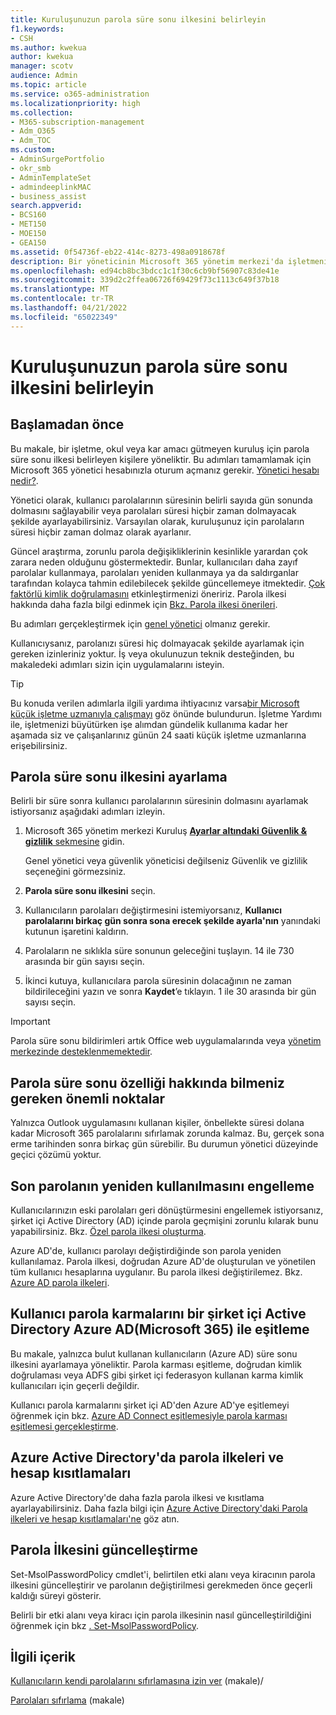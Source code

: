```yaml
---
title: Kuruluşunuzun parola süre sonu ilkesini belirleyin
f1.keywords:
- CSH
ms.author: kwekua
author: kwekua
manager: scotv
audience: Admin
ms.topic: article
ms.service: o365-administration
ms.localizationpriority: high
ms.collection:
- M365-subscription-management
- Adm_O365
- Adm_TOC
ms.custom:
- AdminSurgePortfolio
- okr_smb
- AdminTemplateSet
- admindeeplinkMAC
- business_assist
search.appverid:
- BCS160
- MET150
- MOE150
- GEA150
ms.assetid: 0f54736f-eb22-414c-8273-498a0918678f
description: Bir yöneticinin Microsoft 365 yönetim merkezi'da işletmeniz, okuluniz veya kar amacı gütmeyen kuruluşunuz için parola süre sonu ilkesi ayarlamayı öğrenin.
ms.openlocfilehash: ed94cb8bc3bdcc1c1f30c6cb9bf56907c83de41e
ms.sourcegitcommit: 339d2c2ffea06726f69429f73c1113c649f37b18
ms.translationtype: MT
ms.contentlocale: tr-TR
ms.lasthandoff: 04/21/2022
ms.locfileid: "65022349"
---
```

# <a name="set-the-password-expiration-policy-for-your-organization"></a>Kuruluşunuzun parola süre sonu ilkesini belirleyin

## <a name="before-you-begin"></a>Başlamadan önce

Bu makale, bir işletme, okul veya kar amacı gütmeyen kuruluş için parola süre sonu ilkesi belirleyen kişilere yöneliktir. Bu adımları tamamlamak için Microsoft 365 yönetici hesabınızla oturum açmanız gerekir. [Yönetici hesabı nedir?](/microsoft-365/admin/add-users/about-admin-roles).

Yönetici olarak, kullanıcı parolalarının süresinin belirli sayıda gün sonunda dolmasını sağlayabilir veya parolaları süresi hiçbir zaman dolmayacak şekilde ayarlayabilirsiniz. Varsayılan olarak, kuruluşunuz için parolaların süresi hiçbir zaman dolmaz olarak ayarlanır.

Güncel araştırma, zorunlu parola değişikliklerinin kesinlikle yarardan çok zarara neden olduğunu göstermektedir. Bunlar, kullanıcıları daha zayıf parolalar kullanmaya, parolaları yeniden kullanmaya ya da saldırganlar tarafından kolayca tahmin edilebilecek şekilde güncellemeye itmektedir. [Çok faktörlü kimlik doğrulamasını](../security-and-compliance/set-up-multi-factor-authentication.md) etkinleştirmenizi öneririz. Parola ilkesi hakkında daha fazla bilgi edinmek için [Bkz. Parola ilkesi önerileri](../misc/password-policy-recommendations.md).

Bu adımları gerçekleştirmek için [genel yönetici](../add-users/about-admin-roles.md) olmanız gerekir.

Kullanıcıysanız, parolanızı süresi hiç dolmayacak şekilde ayarlamak için gereken izinleriniz yoktur. İş veya okulunuzun teknik desteğinden, bu makaledeki adımları sizin için uygulamalarını isteyin.

> [!TIP]
> Bu konuda verilen adımlarla ilgili yardıma ihtiyacınız varsa[bir Microsoft küçük işletme uzmanıyla çalışmayı](https://go.microsoft.com/fwlink/?linkid=2186871) göz önünde bulundurun. İşletme Yardımı ile, işletmenizi büyütürken işe alımdan gündelik kullanıma kadar her aşamada siz ve çalışanlarınız günün 24 saati küçük işletme uzmanlarına erişebilirsiniz.

## <a name="set-password-expiration-policy"></a>Parola süre sonu ilkesini ayarlama

Belirli bir süre sonra kullanıcı parolalarının süresinin dolmasını ayarlamak istiyorsanız aşağıdaki adımları izleyin.

1. Microsoft 365 yönetim merkezi Kuruluş <a href="https://go.microsoft.com/fwlink/p/?linkid=2072756" target="_blank">**Ayarlar altındaki Güvenlik & gizlilik** sekmesine</a> gidin.

    Genel yönetici veya güvenlik yöneticisi değilseniz Güvenlik ve gizlilik seçeneğini görmezsiniz.
  
1. **Parola süre sonu ilkesini** seçin.
  
1. Kullanıcıların parolaları değiştirmesini istemiyorsanız, **Kullanıcı parolalarını birkaç gün sonra sona erecek şekilde ayarla'nın** yanındaki kutunun işaretini kaldırın.

1. Parolaların ne sıklıkla süre sonunun geleceğini tuşlayın. 14 ile 730 arasında bir gün sayısı seçin.
  
1. İkinci kutuya, kullanıcılara parola süresinin dolacağının ne zaman bildirileceğini yazın ve sonra **Kaydet**’e tıklayın. 1 ile 30 arasında bir gün sayısı seçin.

> [!IMPORTANT]
> Parola süre sonu bildirimleri artık Office web uygulamalarında veya [yönetim merkezinde desteklenmemektedir](https://portal.office.com).
  
## <a name="important-things-you-need-to-know-about-the-password-expiration-feature"></a>Parola süre sonu özelliği hakkında bilmeniz gereken önemli noktalar
  
Yalnızca Outlook uygulamasını kullanan kişiler, önbellekte süresi dolana kadar Microsoft 365 parolalarını sıfırlamak zorunda kalmaz. Bu, gerçek sona erme tarihinden sonra birkaç gün sürebilir. Bu durumun yönetici düzeyinde geçici çözümü yoktur.

## <a name="prevent-last-password-from-being-used-again"></a>Son parolanın yeniden kullanılmasını engelleme

Kullanıcılarınızın eski parolaları geri dönüştürmesini engellemek istiyorsanız, şirket içi Active Directory (AD) içinde parola geçmişini zorunlu kılarak bunu yapabilirsiniz. Bkz. [Özel parola ilkesi oluşturma](/azure/active-directory-domain-services/password-policy#create-a-custom-password-policy).

Azure AD'de, kullanıcı parolayı değiştirdiğinde son parola yeniden kullanılamaz. Parola ilkesi, doğrudan Azure AD'de oluşturulan ve yönetilen tüm kullanıcı hesaplarına uygulanır. Bu parola ilkesi değiştirilemez. Bkz. [Azure AD parola ilkeleri](/azure/active-directory/authentication/concept-sspr-policy#password-policies-that-only-apply-to-cloud-user-accounts).

## <a name="synchronize-user-passwords-hashes-from-an-on-premises-active-directory-to-azure-ad-microsoft-365"></a>Kullanıcı parola karmalarını bir şirket içi Active Directory Azure AD(Microsoft 365) ile eşitleme

Bu makale, yalnızca bulut kullanan kullanıcıların (Azure AD) süre sonu ilkesini ayarlamaya yöneliktir. Parola karması eşitleme, doğrudan kimlik doğrulaması veya ADFS gibi şirket içi federasyon kullanan karma kimlik kullanıcıları için geçerli değildir.
  
Kullanıcı parola karmalarını şirket içi AD'den Azure AD'ye eşitlemeyi öğrenmek için bkz. [Azure AD Connect eşitlemesiyle parola karması eşitlemesi gerçekleştirme](/azure/active-directory/hybrid/how-to-connect-password-hash-synchronization).

## <a name="password-policies-and-account-restrictions-in-azure-active-directory"></a>Azure Active Directory'da parola ilkeleri ve hesap kısıtlamaları

Azure Active Directory'de daha fazla parola ilkesi ve kısıtlama ayarlayabilirsiniz. Daha fazla bilgi için [Azure Active Directory'daki Parola ilkeleri ve hesap kısıtlamaları'ne](/azure/active-directory/authentication/concept-sspr-policy) göz atın.

## <a name="update-password-policy"></a>Parola İlkesini güncelleştirme

Set-MsolPasswordPolicy cmdlet'i, belirtilen etki alanı veya kiracının parola ilkesini güncelleştirir ve parolanın değiştirilmesi gerekmeden önce geçerli kaldığı süreyi gösterir.

Belirli bir etki alanı veya kiracı için parola ilkesinin nasıl güncelleştirildiğini öğrenmek için bkz [. Set-MsolPasswordPolicy](/powershell/module/msonline/set-msolpasswordpolicy).

## <a name="related-content"></a>İlgili içerik

[Kullanıcıların kendi parolalarını sıfırlamasına izin ver](../add-users/let-users-reset-passwords.md) (makale)/

[Parolaları sıfırlama](../add-users/reset-passwords.md) (makale)
